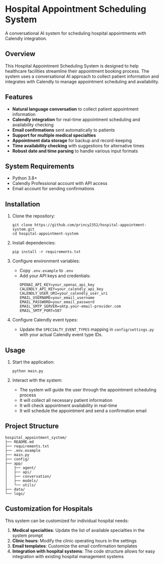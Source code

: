 # Hospital Appointment Scheduling System

A conversational AI system for scheduling hospital appointments with Calendly integration.

## Overview

This Hospital Appointment Scheduling System is designed to help healthcare facilities streamline their appointment booking process. The system uses a conversational AI approach to collect patient information and integrates with Calendly to manage appointment scheduling and availability.

## Features

- **Natural language conversation** to collect patient appointment information
- **Calendly integration** for real-time appointment scheduling and availability checking
- **Email confirmations** sent automatically to patients
- **Support for multiple medical specialties**
- **Appointment data storage** for backup and record-keeping
- **Time availability checking** with suggestions for alternative times
- **Robust date and time parsing** to handle various input formats

## System Requirements

- Python 3.8+
- Calendly Professional account with API access
- Email account for sending confirmations

## Installation

1. Clone the repository:
   ```
   git clone https://github.com/princy2352/hospital-appointment-system.git
   cd hospital-appointment-system
   ```

2. Install dependencies:
   ```
   pip install -r requirements.txt
   ```

3. Configure environment variables:
   - Copy `.env.example` to `.env`
   - Add your API keys and credentials:
     ```
     OPENAI_API_KEY=your_openai_api_key
     CALENDLY_API_KEY=your_calendly_api_key
     CALENDLY_USER_URI=your_calendly_user_uri
     EMAIL_USERNAME=your_email_username
     EMAIL_PASSWORD=your_email_password
     EMAIL_SMTP_SERVER=smtp.your-email-provider.com
     EMAIL_SMTP_PORT=587
     ```

4. Configure Calendly event types:
   - Update the `SPECIALTY_EVENT_TYPES` mapping in `config/settings.py` with your actual Calendly event type IDs.

## Usage

1. Start the application:
   ```
   python main.py
   ```

2. Interact with the system:
   - The system will guide the user through the appointment scheduling process
   - It will collect all necessary patient information
   - It will check appointment availability in real-time
   - It will schedule the appointment and send a confirmation email

## Project Structure

```
hospital_appointment_system/
├── README.md                      
├── requirements.txt                
├── .env.example                    
├── main.py                         
├── config/                         
├── app/
│   ├── agent/                      
│   ├── api/                        
│   ├── conversation/               
│   ├── models/                     
│   └── utils/                   
├── data/                          
└── logs/                          
```

## Customization for Hospitals

This system can be customized for individual hospital needs:

1. **Medical specialties**: Update the list of available specialties in the system prompt
2. **Clinic hours**: Modify the clinic operating hours in the settings
3. **Email templates**: Customize the email confirmation templates
4. **Integration with hospital systems**: The code structure allows for easy integration with existing hospital management systems

